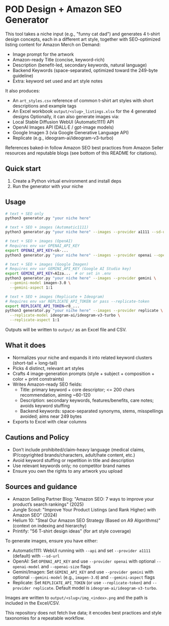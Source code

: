 # POD Design + Amazon SEO Generator

This tool takes a niche input (e.g., "funny cat dad") and generates 4 t-shirt design concepts, each in a different art style, together with SEO-optimized listing content for Amazon Merch on Demand:

- Image prompt for the artwork
- Amazon-ready Title (concise, keyword-rich)
- Description (benefit-led, secondary keywords, natural language)
- Backend Keywords (space-separated, optimized toward the 249-byte guideline)
- Extra: keyword set used and art style notes

It also produces:
- An `art_styles.csv` reference of common t-shirt art styles with short descriptions and example tags
- An Excel workbook `output/<slug>_listings.xlsx` for the 4 generated designs
Optionally, it can also generate images via:
- Local Stable Diffusion WebUI (Automatic1111) API
- OpenAI Images API (DALL·E / gpt-image models)
 - Google Imagen 3 (via Google Generative Language API)
 - Replicate (e.g., ideogram-ai/ideogram-v3-turbo)

References baked-in follow Amazon SEO best practices from Amazon Seller resources and reputable blogs (see bottom of this README for citations).

## Quick start

1. Create a Python virtual environment and install deps
2. Run the generator with your niche

## Usage

```bash
# text + SEO only
python3 generator.py "your niche here"

# text + SEO + images (Automatic1111)
python3 generator.py "your niche here" --images --provider a1111 --sd-url http://127.0.0.1:7860

# text + SEO + images (OpenAI)
# Requires env var OPENAI_API_KEY
export OPENAI_API_KEY=sk-...
python3 generator.py "your niche here" --images --provider openai --openai-model gpt-image-1 --openai-size 1024x1024

# text + SEO + images (Google Imagen)
# Requires env var GEMINI_API_KEY (Google AI Studio key)
export GEMINI_API_KEY=AIza...  # or set in .env
python3 generator.py "your niche here" --images --provider gemini \
  --gemini-model imagen-3.0 \
  --gemini-aspect 1:1

# text + SEO + images (Replicate + Ideogram)
# Requires env var REPLICATE_API_TOKEN or pass --replicate-token
export REPLICATE_API_TOKEN=r8_...
python3 generator.py "your niche here" --images --provider replicate \
  --replicate-model ideogram-ai/ideogram-v3-turbo \
  --replicate-aspect 1:1
```

Outputs will be written to `output/` as an Excel file and CSV.

## What it does

- Normalizes your niche and expands it into related keyword clusters (short-tail + long-tail)
- Picks 4 distinct, relevant art styles
- Crafts 4 image-generation prompts (style + subject + composition + color + print constraints)
- Writes Amazon-ready SEO fields:
  - Title: primary keyword + core descriptor; <= 200 chars recommendation, aiming ~60-120
  - Description: secondary keywords, features/benefits, care notes; avoids keyword stuffing
  - Backend keywords: space-separated synonyms, stems, misspellings avoided; aims near 249 bytes
- Exports to Excel with clear columns

## Cautions and Policy

- Don’t include prohibited/claim-heavy language (medical claims, IP/copyrighted brands/characters, adult/hate content, etc.)
- Avoid keyword stuffing or repetition in title and description
- Use relevant keywords only; no competitor brand names
- Ensure you own the rights to any artwork you upload

## Sources and guidance
- Amazon Selling Partner Blog: "Amazon SEO: 7 ways to improve your product’s search rankings" (2025)
- Jungle Scout: "Improve Your Product Listings (and Rank Higher) with Amazon SEO" (2024)
- Helium 10: "Steal Our Amazon SEO Strategy (Based on A9 Algorithms)" (context on indexing and hierarchy)
- Printify: "56 T-shirt design ideas" (for art style coverage)

To generate images, ensure you have either:
- Automatic1111: WebUI running with `--api` and set `--provider a1111` (default) with `--sd-url`
- OpenAI: Set `OPENAI_API_KEY` and use `--provider openai` with optional `--openai-model` and `--openai-size` flags
 - Gemini/Imagen: Set `GEMINI_API_KEY` and use `--provider gemini` with optional `--gemini-model` (e.g., `imagen-3.0`) and `--gemini-aspect` flags
 - Replicate: Set `REPLICATE_API_TOKEN` (or use `--replicate-token`) and `--provider replicate`. Default model is `ideogram-ai/ideogram-v3-turbo`.

Images are written to `output/<slug>/img_<index>.png` and the path is included in the Excel/CSV.

This repository does not fetch live data; it encodes best practices and style taxonomies for a repeatable workflow.
